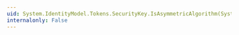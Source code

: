 ```yaml
---
uid: System.IdentityModel.Tokens.SecurityKey.IsAsymmetricAlgorithm(System.String)
internalonly: False
---
```

